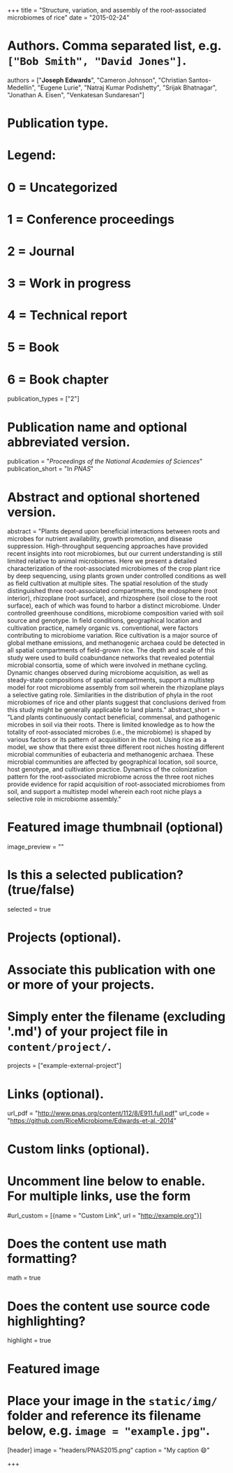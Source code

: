 +++
title = "Structure, variation, and assembly of the root-associated microbiomes of rice"
date = "2015-02-24"

# Authors. Comma separated list, e.g. `["Bob Smith", "David Jones"]`.
authors = ["**Joseph Edwards**", "Cameron Johnson", "Christian Santos-Medellín", "Eugene Lurie", "Natraj Kumar Podishetty", "Srijak Bhatnagar", "Jonathan A. Eisen", "Venkatesan Sundaresan"]

# Publication type.
# Legend:
# 0 = Uncategorized
# 1 = Conference proceedings
# 2 = Journal
# 3 = Work in progress
# 4 = Technical report
# 5 = Book
# 6 = Book chapter
publication_types = ["2"]

# Publication name and optional abbreviated version.
publication = "*Proceedings of the National Academies of Sciences*"
publication_short = "In *PNAS*"

# Abstract and optional shortened version.
abstract = "Plants depend upon beneficial interactions between roots and microbes for nutrient availability, growth promotion, and disease suppression. High-throughput sequencing approaches have provided recent insights into root microbiomes, but our current understanding is still limited relative to animal microbiomes. Here we present a detailed characterization of the root-associated microbiomes of the crop plant rice by deep sequencing, using plants grown under controlled conditions as well as field cultivation at multiple sites. The spatial resolution of the study distinguished three root-associated compartments, the endosphere (root interior), rhizoplane (root surface), and rhizosphere (soil close to the root surface), each of which was found to harbor a distinct microbiome. Under controlled greenhouse conditions, microbiome composition varied with soil source and genotype. In field conditions, geographical location and cultivation practice, namely organic vs. conventional, were factors contributing to microbiome variation. Rice cultivation is a major source of global methane emissions, and methanogenic archaea could be detected in all spatial compartments of field-grown rice. The depth and scale of this study were used to build coabundance networks that revealed potential microbial consortia, some of which were involved in methane cycling. Dynamic changes observed during microbiome acquisition, as well as steady-state compositions of spatial compartments, support a multistep model for root microbiome assembly from soil wherein the rhizoplane plays a selective gating role. Similarities in the distribution of phyla in the root microbiomes of rice and other plants suggest that conclusions derived from this study might be generally applicable to land plants."
abstract_short = "Land plants continuously contact beneficial, commensal, and pathogenic microbes in soil via their roots. There is limited knowledge as to how the totality of root-associated microbes (i.e., the microbiome) is shaped by various factors or its pattern of acquisition in the root. Using rice as a model, we show that there exist three different root niches hosting different microbial communities of eubacteria and methanogenic archaea. These microbial communities are affected by geographical location, soil source, host genotype, and cultivation practice. Dynamics of the colonization pattern for the root-associated microbiome across the three root niches provide evidence for rapid acquisition of root-associated microbiomes from soil, and support a multistep model wherein each root niche plays a selective role in microbiome assembly."

# Featured image thumbnail (optional)
image_preview = ""

# Is this a selected publication? (true/false)
selected = true

# Projects (optional).
#   Associate this publication with one or more of your projects.
#   Simply enter the filename (excluding '.md') of your project file in `content/project/`.
projects = ["example-external-project"]

# Links (optional).
url_pdf = "http://www.pnas.org/content/112/8/E911.full.pdf"
url_code = "https://github.com/RiceMicrobiome/Edwards-et-al.-2014"


# Custom links (optional).
#   Uncomment line below to enable. For multiple links, use the form 
#url_custom = [{name = "Custom Link", url = "http://example.org"}]

# Does the content use math formatting?
math = true

# Does the content use source code highlighting?
highlight = true

# Featured image
# Place your image in the `static/img/` folder and reference its filename below, e.g. `image = "example.jpg"`.
[header]
image = "headers/PNAS2015.png"
caption = "My caption :smile:"

+++